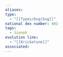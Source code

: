 ```yaml
---
aliases: 
type:
  - "[[Types/bug|bug]]"
national dex number: 401
tags:
  - Sinnoh
evolution line:
  - "[[Kricketune]]"
associated:
---
```

